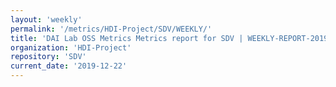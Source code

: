 ```yaml
---
layout: 'weekly'
permalink: '/metrics/HDI-Project/SDV/WEEKLY/'
title: 'DAI Lab OSS Metrics Metrics report for SDV | WEEKLY-REPORT-2019-12-22'
organization: 'HDI-Project'
repository: 'SDV'
current_date: '2019-12-22'
---
```


